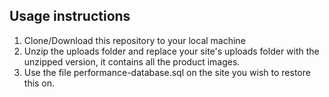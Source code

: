 ## Usage instructions

1. Clone/Download this repository to your local machine
2. Unzip the uploads folder and replace your site's uploads folder with the unzipped version, it contains all the product images.
3. Use the file performance-database.sql on the site you wish to restore this on.
